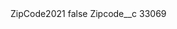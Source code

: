 <?xml version="1.0" encoding="UTF-8"?>
<CustomMetadata xmlns="http://soap.sforce.com/2006/04/metadata" xmlns:xsi="http://www.w3.org/2001/XMLSchema-instance" xmlns:xsd="http://www.w3.org/2001/XMLSchema">
    <label>ZipCode2021</label>
    <protected>false</protected>
    <values>
        <field>Zipcode__c</field>
        <value xsi:type="xsd:string">33069</value>
    </values>
</CustomMetadata>
